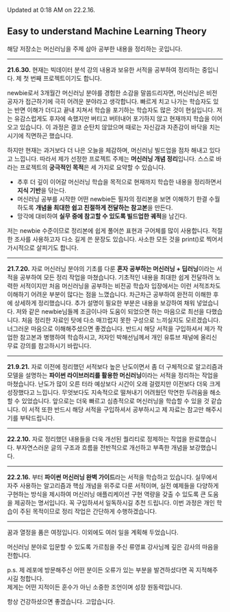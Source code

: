 Updated at 0:18 AM on 22.2.16.

## Easy to understand Machine Learning Theory

해당 저장소는 머신러닝을 주제 삼아 공부한 내용을 정리하는 곳입니다.

---

**21.6.30.** 현재는 빅데이터 분석 강의 내용과 보유한 서적을 공부하여 정리하는 중입니다. 제 첫 번째 프로젝트이기도 합니다.    

newbie로서 3개월간 머신러닝 분야를 경험한 소감을 말씀드리자면, 머신러닝은 비전공자가 접근하기에 극히 어려운 분야라고 생각합니다. 빠르게 치고 나가는 학습자도 있는 반면 이해가 더디고 끝내 지쳐서 학습을 포기하는 학습자도 많은 것이 현실입니다. 저는 유감스럽게도 후자에 속했지만 버티고 버텨내어 포기하지 않고 현재까지 학습을 이어오고 있습니다. 이 과정은 결코 순탄치 않았으며 때로는 자신감과 자존감이 바닥을 치는 시기에 직면하곤 했습니다.   

하지만 현재는 과거보다 더 나은 오늘을 체감하며, 머신러닝 빌드업을 점차 해내고 있다고 느낍니다. 따라서 제가 선정한 프로젝트 주제는 **머신러닝 개념 정리**입니다. 스스로 바라는 프로젝트의 **궁극적인 목적**은 세 가지로 요약할 수 있습니다.   

- 추후 더 깊이 이어갈 머신러닝 학습을 목적으로 현재까지 학습한 내용을 정리하면서 **지식 기반**을 닦는다.   
- 머신러닝 공부를 시작한 어떤 newbie든 필자의 정리본을 보면 이해하기 한결 수월하도록 **개념을 최대한 쉽고 친절하게 전달하는 참고본**을 만든다.    
- 망각에 대비하여 **실무 중에 참고할 수 있도록 빌드업한 궤적**을 남긴다.    

저는 newbie 수준이므로 정리본에 쉽게 풀어쓴 표현과 구어체를 많이 사용합니다. 적절한 조사를 사용하고자 다소 길게 쓴 문장도 있습니다. 사소한 모든 것을 print()로 찍어서 가시적으로 살피기도 합니다.    

---

**21.7.20.** 자로 머신러닝 분야의 기초를 다룬 **혼자 공부하는 머신러닝 + 딥러닝**이라는 서적을 공부하여 모든 정리 작업을 마쳤습니다. 기초적인 내용을 최대한 쉽게 전달하려 노력한 서적이지만 처음 머신러닝을 공부하는 비전공 학습자 입장에서는 이런 서적조차도 이해하기 어려운 부분이 많다는 점을 느꼈습니다. 차근차근 공부하여 완전히 이해한 후에 상세하게 정리했습니다. 추가 설명이 필요한 부분은 내용을 보강하여 채워 넣었습니다. 저와 같은 newbie님들께 조금이나마 도움이 되었으면 하는 마음으로 최선을 다했습니다. 처음 정리한 자료인 탓에 다소 매끄럽지 못한 구성으로 느끼실지도 모르겠습니다. 너그러운 마음으로 이해해주셨으면 좋겠습니다. 반드시 해당 서적을 구입하셔서 제가 작업한 참고본과 병행하여 학습하시고, 저자인 박해선님께서 개인 유튜브 채널에 올리신 무료 강의를 참고하시기 바랍니다.    

---

**21.9.21.** 자로 이전에 정리했던 서적보다 높은 난도이면서 좀 더 구체적으로 알고리즘과 모델을 설명하는 **파이썬 라이브러리를 활용한 머신러닝**이라는 서적을 정리하는 작업을 마쳤습니다. 난도가 많이 오른 터라 예상보다 시간이 오래 걸렸지만 이전보다 더욱 크게 성장했다고 느낍니다. 무엇보다도 지속적으로 떨쳐내기 어려웠던 막연한 두려움을 해소할 수 있었습니다. 앞으로는 더욱 빠르고 심층적으로 머신러닝을 학습할 수 있을 것 같습니다. 이 서적 또한 반드시 해당 서적을 구입하셔서 공부하시고 제 자료는 참고만 해주시기를 부탁드립니다.      

---

**22.2.10.** 자로 정리했던 내용들을 더욱 개선된 퀄리티로 정제하는 작업을 완료했습니다. 부자연스러운 글의 구조과 흐름을 전반적으로 개선하고 부족한 개념을 보강했습니다.

---

**22.2.16.** 부터 **파이썬 머신러닝 완벽 가이드**라는 서적을 학습하고 있습니다. 실무에서 자주 사용하는 알고리즘과 핵심 개념을 위주로 다룬 서적이며, 실전 예제들을 다양하게 구현하는 방식을 제시하여 머신러닝 애플리케이션 구현 역량을 갖출 수 있도록 큰 도움을 제공하는 명서입니다. 꼭 구입하셔서 일독하시길 추천 드립니다. 이번 과정은 개인 학습이 주된 목적이므로 정리 작업은 간단하게 수행하겠습니다.

---

꿈과 열정을 품은 여정입니다. 이외에도 여러 일을 계획해 두었습니다.

머신러닝 분야로 입문할 수 있도록 가르침을 주신 류영표 강사님께 깊은 감사의 마음을 전합니다.

p.s. 제 레포에 방문해주신 어떤 분이든 오류가 있는 부분을 발견하셨다면 꼭 지적해주시길 청합니다.   
제게는 어떤 지적이든 훈수가 아닌 소중한 조언이며 성장 원동력입니다.

항상 건강하셨으면 좋겠습니다. 고맙습니다.
